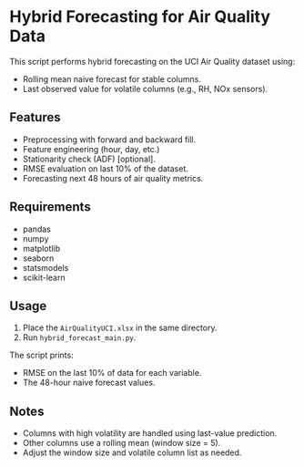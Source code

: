 
# Hybrid Forecasting for Air Quality Data

This script performs hybrid forecasting on the UCI Air Quality dataset using:
- Rolling mean naive forecast for stable columns.
- Last observed value for volatile columns (e.g., RH, NOx sensors).

## Features
- Preprocessing with forward and backward fill.
- Feature engineering (hour, day, etc.)
- Stationarity check (ADF) [optional].
- RMSE evaluation on last 10% of the dataset.
- Forecasting next 48 hours of air quality metrics.

## Requirements
- pandas
- numpy
- matplotlib
- seaborn
- statsmodels
- scikit-learn

## Usage
1. Place the `AirQualityUCI.xlsx` in the same directory.
2. Run `hybrid_forecast_main.py`.

The script prints:
- RMSE on the last 10% of data for each variable.
- The 48-hour naive forecast values.

## Notes
- Columns with high volatility are handled using last-value prediction.
- Other columns use a rolling mean (window size = 5).
- Adjust the window size and volatile column list as needed.

